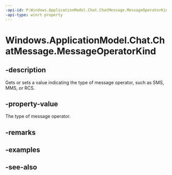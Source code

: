 ```yaml
---
-api-id: P:Windows.ApplicationModel.Chat.ChatMessage.MessageOperatorKind
-api-type: winrt property
---
```


<!-- Property syntax
public Windows.ApplicationModel.Chat.ChatMessageOperatorKind MessageOperatorKind { get;  set; }
-->

# Windows.ApplicationModel.Chat.ChatMessage.MessageOperatorKind

## -description
Gets or sets a value indicating the type of message operator, such as SMS, MMS, or RCS.

## -property-value
The type of message operator.

## -remarks

## -examples

## -see-also
